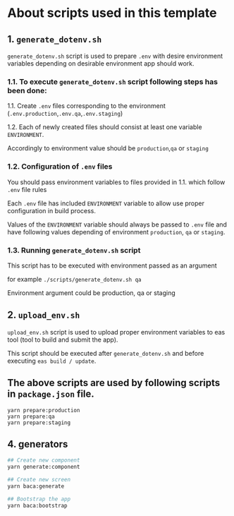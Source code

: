 <!-- README document about scrips used in the template to perform build / upload / submit process -->

# About scripts used in this template

## 1. `generate_dotenv.sh`

`generate_dotenv.sh` script is used to prepare `.env` with desire environment variables depending on desirable environment app should work.

### 1.1. To execute `generate_dotenv.sh` script following steps has been done:

1.1. Create `.env` files corresponding to the environment (`.env.production`,`.env.qa`,`.env.staging`)

1.2. Each of newly created files should consist at least one variable `ENVIRONMENT`.

Accordingly to environment value should be `production`,`qa` or `staging`

### 1.2. Configuration of `.env` files

You should pass environment variables to files provided in 1.1. which follow `.env` file rules

Each `.env` file has included `ENVIRONMENT` variable to allow use proper configuration in build process.

Values of the `ENVIRONMENT` variable should always be passed to `.env` file and have following values depending of environment `production`, `qa` or `staging`.

### 1.3. Running `generate_dotenv.sh` script

This script has to be executed with environment passed as an argument

for example `./scripts/generate_dotenv.sh qa`

Environment argument could be production, qa or staging

## 2. `upload_env.sh`

`upload_env.sh` script is used to upload proper environment variables to eas tool (tool to build and submit the app).

This script should be executed after `generate_dotenv.sh` and before executing `eas build / update`.

## The above scripts are used by following scripts in `package.json` file.

```
yarn prepare:production
yarn prepare:qa
yarn prepare:staging
```

## 4. generators

```bash
## Create new component
yarn generate:component

## Create new screen
yarn baca:generate

## Bootstrap the app
yarn baca:bootstrap
```
